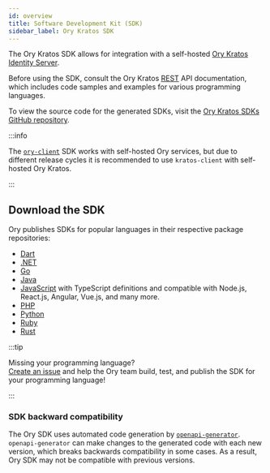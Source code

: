 ```yaml
---
id: overview
title: Software Development Kit (SDK)
sidebar_label: Ory Kratos SDK
---
```


The Ory Kratos SDK allows for integration with a self-hosted [Ory Kratos Identity Server](https://github.com/ory/kratos).

Before using the SDK, consult the Ory Kratos [REST](../reference/api.mdx) API documentation, which includes code samples and
examples for various programming languages.

To view the source code for the generated SDKs, visit the
[Ory Kratos SDKs GitHub repository](https://github.com/ory/sdk/tree/master/clients/kratos/).

:::info

The [`ory-client`](../../sdk.mdx) SDK works with self-hosted Ory services, but due to different release cycles it is recommended
to use `kratos-client` with self-hosted Ory Kratos.

:::

## Download the SDK

Ory publishes SDKs for popular languages in their respective package repositories:

- [Dart](https://pub.dev/packages/ory_kratos_client)
- [.NET](https://www.nuget.org/packages/Ory.Kratos.Client/)
- [Go](https://github.com/ory/kratos-client-go)
- [Java](https://search.maven.org/artifact/sh.ory.kratos/kratos-client)
- [JavaScript](https://www.npmjs.com/package/@ory/kratos-client) with TypeScript definitions and compatible with Node.js,
  React.js, Angular, Vue.js, and many more.
- [PHP](https://packagist.org/packages/ory/kratos-client)
- [Python](https://pypi.org/project/ory-kratos-client/)
- [Ruby](https://rubygems.org/gems/ory-kratos-client)
- [Rust](https://crates.io/crates/ory-kratos-client)

:::tip

Missing your programming language?  
[Create an issue](https://github.com/ory/sdk/issues) and help the Ory team build, test, and publish the SDK for your programming
language!

:::

### SDK backward compatibility

The Ory SDK uses automated code generation by [`openapi-generator`](https://github.com/OpenAPITools/openapi-generator).
`openapi-generator` can make changes to the generated code with each new version, which breaks backwards compatibility in some
cases. As a result, Ory SDK may not be compatible with previous versions.

